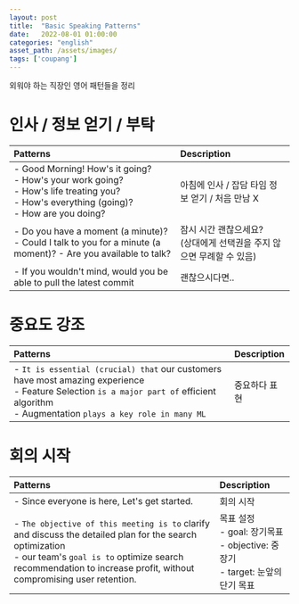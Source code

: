 ```yaml
---
layout: post
title:  "Basic Speaking Patterns"
date:   2022-08-01 01:00:00
categories: "english"
asset_path: /assets/images/
tags: ['coupang']
---
```


외워야 하는 직장인 영어 패턴들을 정리

# 인사 / 정보 얻기 / 부탁

| Patterns                                                                                                                                                    | Description                               |
|:------------------------------------------------------------------------------------------------------------------------------------------------------------|:------------------------------------------|
| - Good Morning! How's it going? <br/> - How's your work going? <br/> - How's life treating you?<br/> - How's everything (going)? <br/> - How are you doing? | 아침에 인사 / 잡담 타임 정보 얻기 / 처음 만남 X            |
| - Do you have a moment (a minute)? <br/> - Could I talk to you for a minute (a moment)? - Are you available to talk?                                        | 잠시 시간 괜찮으세요? <br/> (상대에게 선택권을 주지 않으면 무례할 수 있음) |
| - If you wouldn't mind, would you be able to pull the latest commit                                                                                         | 괜찮으시다면..                                  | 

# 중요도 강조

| Patterns                                                                                                                                                                                             | Description |
|:-----------------------------------------------------------------------------------------------------------------------------------------------------------------------------------------------------|:------------|
| - `It is essential (crucial) that` our customers have most amazing experience <br/> - Feature Selection `is a major part of` efficient algorithm <br/> - Augmentation `plays a key role in many ML`  | 중요하다 표현     |

# 회의 시작

| Patterns                                                                                                                                                                                                                        | Description                                                                |
|:--------------------------------------------------------------------------------------------------------------------------------------------------------------------------------------------------------------------------------|:---------------------------------------------------------------------------|
| - Since everyone is here, Let's get started. <br/>                                                                                                                                                                              | 회의 시작                                                                      |
| - `The objective of this meeting is to` clarify and discuss the detailed plan for the search optimization <br/> - our team's `goal is to` optimize search recommendation to increase profit, without compromising user retention. | 목표 설정 <br/> - goal: 장기목표 <br/> - objective: 중장기 <br/> - target: 눈앞의 단기 목표  |
